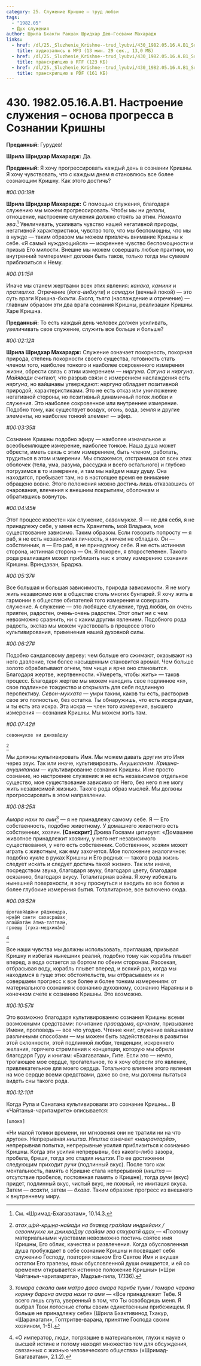 ```yaml
---
category: 25. Служение Кришне — труд любви
tags:
  - "1982.05"
  - Дух служения
author: Шрила Бхакти Ракшак Шридхар Дев-Госвами Махарадж
links:
  - href: /dl/25._Sluzhenie_Krishne--trud_lyubvi/430_1982.05.16.A.B1_SridharMj_Nastroenie_sluzhenija_osnova_progressa_v_Soznanii_Krishny.mp3
    title: аудиозапись в MP3 (13 мин. 29 сек., 13,0 МБ)
  - href: /dl/25._Sluzhenie_Krishne--trud_lyubvi/430_1982.05.16.A.B1_SridharMj_Nastroenie_sluzhenija_osnova_progressa_v_Soznanii_Krishny.rtf
    title: транскрипцию в RTF (123 КБ)
  - href: /dl/25._Sluzhenie_Krishne--trud_lyubvi/430_1982.05.16.A.B1_SridharMj_Nastroenie_sluzhenija_osnova_progressa_v_Soznanii_Krishny.pdf
    title: транскрипцию в PDF (161 КБ)
---
```


# 430. 1982.05.16.A.B1. Настроение служения – основа прогресса в Сознании Кришны

**Преданный:** Гурудев!

**Шрила Шридхар Махарадж:** Да.

**Преданный:** Я хочу прогрессировать каждый день в сознании Кришны. Я хочу чувствовать, что с каждым днем я становлюсь все более сознающим Кришну. Как этого достичь?

*#00:00:19#*

**Шрила Шридхар Махарадж:** С помощью служения, благодаря служению мы можем прогрессировать. Чтобы мы ни делали, отношение, настроение служения должно стоять за этим. *Наманта эва*.[^_ftn1] Увеличивать, усиливать чувство нашей негативной природы, негативной характеристики, чувство того, что мы беспомощны, что мы в нужде — таким образом мы можем привлечь внимание Кришны к себе. «Я самый нуждающийся» — искреннее чувство беспомощности и призыв Его милости. Внешне мы можем совершать любые практики, но внутренний темперамент должен быть таков, только тогда мы сумеем приблизиться к Нему.

*#00:01:15#*

Иначе мы станем жертвами всех этих явления: *канака*, *камини* и *пратиштха*. Отречение (*йога-вибхути*) и *самадхи* (вечный покой) — это суть враги Кришна-*бхакти*. *Бхога*, *тьяга* (наслаждение и отречение) — главным образом эти два врага сознания Кришны, реализации Кришны. Харе Кришна.

**Преданный:** То есть каждый день человек должен усиливать, увеличивать свое служение, служить все больше и больше?

*#00:02:12#*

**Шрила Шридхар Махарадж:** Служение означает покорность, покорная природа, степень покорности своего существа, готовность стать членом того, наиболее тонкого и наиболее сокровенного измерения жизни, обрести связь с этим измерением — *ниргуна*. *Сагуна* и *ниргуна*. *Майявади* считают, что разрыв связи с измерением наслаждения есть *ниргуна*, но вайшнавы утверждают: *ниргуна* обладает позитивной природой, характеристиками. Это не есть отказ или уничтожение негативной стороны, но позитивный динамичный поток любви и служения. Это наиболее сокровенное или внутреннее измерение. Подобно тому, как существует воздух, огонь, вода, земля и другие элементы, но наиболее тонкий элемент — эфир.

*#00:03:35#*

Сознание Кришны подобно эфиру — наиболее изначальное и всеобъемлющее измерение, наиболее тонкое. Наша душа может обрести, иметь связь с этим измерением, быть членом, работать, трудиться в этом измерении. Мы откажемся, отстранимся от всех этих оболочек (тела, ума, разума, рассудка и всего остального) и глубоко погрузимся в то измерение, и там мы найдем нашу душу. Она находится, пребывает там, но в настоящее время ее внимание обращено вовне. Этого положения можно достичь лишь отказавшись от очарования, влечения к внешним покрытиям, оболочкам и обратившись вовнутрь.

*#00:04:45#*

Этот процесс известен как служение, *севонмукхе*. Я — не для себя, я не принадлежу себе, у меня есть Хранитель, мой Владыка, мое существование зависимо. Таким образом. Если говорить попросту — я раб, я не есть независимая личность, я ничем не обладаю. Он — собственник, я — Его раб, я не принадлежу себе. Я не есть истинная сторона, истинная сторона — Он. Я покорен, я второстепенен. Такого рода реализация может приблизить нас к этому измерению сознания Кришны. Вриндаван, Браджа.

*#00:05:37#*

Все большая и большая зависимость, природа зависимости. Я не могу жить независимо или в обществе столь многих бунтарей. Я хочу жить в гармонии в обществе обитателей того измерения и совершать служение. А служение — это любящее служение, труд любви, он очень приятен, радостен, очень-очень радостен. Этот опыт ни с чем невозможно сравнить, ни с каким другим явлением. Подобного рода радость, экстаз мы можем чувствовать в процессе этого культивирования, применения нашей духовной силы.

*#00:06:27#*

Подобно сандаловому дереву: чем больше его сжимают, оказывают на него давление, тем более насыщенным становится аромат. Чем больше золото обрабатывают огнем, тем чище и ярче оно становится. Благодаря жертве, жертвенности. «Умереть, чтобы жить» — таков процесс. Благодаря жертве мы можем находить свое подлинное «я», свое подлинное тождество и открывать для себя подлинную перспективу. *Севон-мукхата* — умри таким, каков ты есть, растворив свое эго полностью, без остатка. Ты обнаружишь, что есть искра души, и ты есть эта искра. Эта искра — член того измерения, высшего измерения — сознания Кришны. Мы можем жить там.

*#00:07:42#*

    севонмукхе хи джихва̄дау
[^_ftn2]

Мы должны культивировать Имя. Мы можем давать другим это Имя через звук. Так или иначе, культивировать. *Анушиланам*. *Кришна-анушиланам* — культивирование сознания Кришны. И не просто сознание, но настроение служения: я не есть независимое отдельное существо, мое существование зависимо от Него, без него я не могу жить независимой жизнью. Такого рода образ мыслей. Мы должны прогрессировать в этом направлении.

*#00:08:25#*

*Амара нахи то ами*[^_ftn3] — я не принадлежу самому себе. Я — Его собственность, подобно животному. У домашнего животного есть собственник, хозяин. **[Санскрит]** Джива Госвами цитирует: «Домашнее животное принадлежит хозяину, у него нет независимого существования, у него есть собственник. Собственник, хозяин может играть с животным, как ему захочется. Мое положение аналогичное: подобно кукле в руках Кришны и Его родных — такого рода жизнь следует искать и следует достичь такой жизни». Так или иначе, посредством звука, благодаря звуку, благодаря цвету, благодаря осязанию, благодаря вкусу. Тоталитарная война. Я хочу избежать нынешней поверхности, я хочу проснуться и входить во все более и более глубокие измерения бытия. Тоталитарное, все включено сюда.

*#00:09:52#*

    ш́ротавйа̄дӣни ра̄джендра,
    нр̣н̣а̄м̇ санти сахасраш́ах̣
    апаш́йата̄м а̄тма-таттвам̇,
    гр̣хеш̣у [гр̣ха-медхина̄м]
[^_ftn4]

Все наши чувства мы должны использовать, приглашая, призывая Кришну и избегая нынешних реалий, подобно тому как корабль плывет вперед, а вода остается за бортом по обеим сторонам. Рассекая, отбрасывая воду, корабль плывет вперед, и всякий раз, когда мы находимся в гуще этих обстоятельств, мы отбрасываем их и совершаем прогресс к все более и более тонким измерениям: от материального сознания к сознанию духовному, сознанию Нараяны и в конечном счете к сознанию Кришны. Это возможно.

*#00:10:57#*

Это возможно благодаря культивированию сознания Кришны всеми возможными средствами: почитание *прасадама*, *арчанам*, призывание Имени, проповедь — все что угодно. Чтение книг, служение вайшнавам различными способами — мы можем быть задействованы в развитии этой склонности, этой подлинной любви, тенденции, искреннего желания, горячего стремления к концепции, которую мы обрели благодаря Гуру и книгам: «Бхагаватам», Гите. Если это — нечто, трогающее мое сердце, трогательное, то я хочу обрести это явление, привлекательное для моего сердца. Тотального влияние этого явления на мое сердце всеми средствами, даже во сне, мы должны пытаться видеть сны такого рода.

*#00:12:10#*

Когда Рупа и Санатана культивировали это сознание Кришны… В «Чайтанья-чаритамрите» описывается:

    [шлока]

«Ни малой толики времени, ни мгновения они не тратили ни на что другое». Непрерывная *ништха. Ништха* означает «*наирантарйа*», непрерывная попытка, непрерывные усилия приблизиться к сознанию Кришны. Когда эти усилия непрерывны, без какого-либо зазора, пробела, бреши, тогда это стадия *ништхи*. По ее достижении следующим приходит *ручи* (подлинный вкус). После того как ментальность, память о Кришне стала непрерывной (*ништха* — отсутствие пробелов, постоянная память о Кришне), тогда *ручи* (вкус) придет, подлинный вкус, чистый вкус, не ложный, не имитация вкуса. Затем — *асакти*, затем — *бхава*. Таким образом: прогресс из внешнего к внутреннему миру.



[^_ftn1]: См. «Шримад-Бхагаватам», 10.14.3.

[^_ftn2]: *атах̣ ш́рӣ-кр̣ш̣н̣а-на̄ма̄ди на бхавед гра̄хйам индрийаих̣ / севонмукхе хи джихва̄дау свайам эва спхуратй адах̣* — «Поэтому материальными чувствами невозможно постичь святое имя Кришны, Его облик, качества и развлечения. Когда обусловленная душа пробуждает в себе сознание Кришны и посвящает себя служению Господу, повторяя языком Его Святое Имя и вкушая остатки Его трапезы, язык обусловленной души очищается, и ей со временем открывается истинное положение Кришны» («Шри Чайтанья-чаритамрита», Мадхья-лила, 17.136).

[^_ftn3]: *томара сакала ами матро даса амара тарибе туми / томара чарана корину барана амара нахи то ами* — «Все принадлежит Тебе. Я всего лишь слуга, уверенный в том, что Ты освободишь меня. Я выбрал Твои лотосные стопы своим единственным прибежищем. Я больше не принадлежу себе» (Шрила Бхактивинод Тхакур, «Шаранагати», Гоптритве-варана, принятие Господа своим хозяином, 1-5).

[^_ftn4]: «О император, люди, погрязшие в материальном, глухи к науке о высшей истине и потому находят множество тем для обсуждения, связанных с жизнью человеческого общества» («Шримад-Бхагаватам», 2.1.2).

